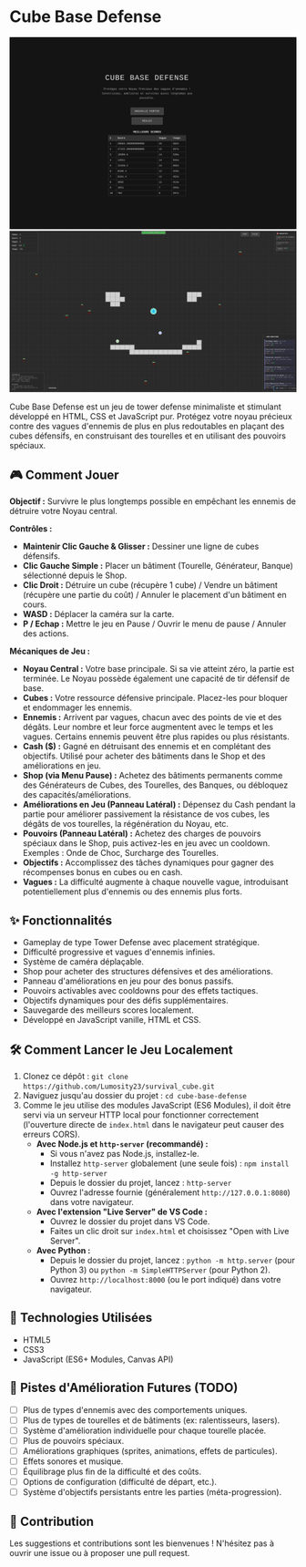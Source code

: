 # Cube Base Defense


![Cube Base Defense  ](./assets/screenshot1.png) <!-- Remplace par un vrai screenshot si tu en as un -->
![Cube Base Defense  ](./assets/screenshot2.png)

Cube Base Defense est un jeu de tower defense minimaliste et stimulant développé en HTML, CSS et JavaScript pur. Protégez votre noyau précieux contre des vagues d'ennemis de plus en plus redoutables en plaçant des cubes défensifs, en construisant des tourelles et en utilisant des pouvoirs spéciaux.

## 🎮 Comment Jouer

**Objectif :** Survivre le plus longtemps possible en empêchant les ennemis de détruire votre Noyau central.

**Contrôles :**
*   **Maintenir Clic Gauche & Glisser :** Dessiner une ligne de cubes défensifs.
*   **Clic Gauche Simple :** Placer un bâtiment (Tourelle, Générateur, Banque) sélectionné depuis le Shop.
*   **Clic Droit :** Détruire un cube (récupère 1 cube) / Vendre un bâtiment (récupère une partie du coût) / Annuler le placement d'un bâtiment en cours.
*   **WASD :** Déplacer la caméra sur la carte.
*   **P / Echap :** Mettre le jeu en Pause / Ouvrir le menu de pause / Annuler des actions.

**Mécaniques de Jeu :**
*   **Noyau Central :** Votre base principale. Si sa vie atteint zéro, la partie est terminée. Le Noyau possède également une capacité de tir défensif de base.
*   **Cubes :** Votre ressource défensive principale. Placez-les pour bloquer et endommager les ennemis.
*   **Ennemis :** Arrivent par vagues, chacun avec des points de vie et des dégâts. Leur nombre et leur force augmentent avec le temps et les vagues. Certains ennemis peuvent être plus rapides ou plus résistants.
*   **Cash ($) :** Gagné en détruisant des ennemis et en complétant des objectifs. Utilisé pour acheter des bâtiments dans le Shop et des améliorations en jeu.
*   **Shop (via Menu Pause) :** Achetez des bâtiments permanents comme des Générateurs de Cubes, des Tourelles, des Banques, ou débloquez des capacités/améliorations.
*   **Améliorations en Jeu (Panneau Latéral) :** Dépensez du Cash pendant la partie pour améliorer passivement la résistance de vos cubes, les dégâts de vos tourelles, la régénération du Noyau, etc.
*   **Pouvoirs (Panneau Latéral) :** Achetez des charges de pouvoirs spéciaux dans le Shop, puis activez-les en jeu avec un cooldown. Exemples : Onde de Choc, Surcharge des Tourelles.
*   **Objectifs :** Accomplissez des tâches dynamiques pour gagner des récompenses bonus en cubes ou en cash.
*   **Vagues :** La difficulté augmente à chaque nouvelle vague, introduisant potentiellement plus d'ennemis ou des ennemis plus forts.

## ✨ Fonctionnalités

*   Gameplay de type Tower Defense avec placement stratégique.
*   Difficulté progressive et vagues d'ennemis infinies.
*   Système de caméra déplaçable.
*   Shop pour acheter des structures défensives et des améliorations.
*   Panneau d'améliorations en jeu pour des bonus passifs.
*   Pouvoirs activables avec cooldowns pour des effets tactiques.
*   Objectifs dynamiques pour des défis supplémentaires.
*   Sauvegarde des meilleurs scores localement.
*   Développé en JavaScript vanille, HTML et CSS.

## 🛠️ Comment Lancer le Jeu Localement

1.  Clonez ce dépôt : `git clone https://github.com/Lumosity23/survival_cube.git`
2.  Naviguez jusqu'au dossier du projet : `cd cube-base-defense`
3.  Comme le jeu utilise des modules JavaScript (ES6 Modules), il doit être servi via un serveur HTTP local pour fonctionner correctement (l'ouverture directe de `index.html` dans le navigateur peut causer des erreurs CORS).
    *   **Avec Node.js et `http-server` (recommandé) :**
        *   Si vous n'avez pas Node.js, installez-le.
        *   Installez `http-server` globalement (une seule fois) : `npm install -g http-server`
        *   Depuis le dossier du projet, lancez : `http-server`
        *   Ouvrez l'adresse fournie (généralement `http://127.0.0.1:8080`) dans votre navigateur.
    *   **Avec l'extension "Live Server" de VS Code :**
        *   Ouvrez le dossier du projet dans VS Code.
        *   Faites un clic droit sur `index.html` et choisissez "Open with Live Server".
    *   **Avec Python :**
        *   Depuis le dossier du projet, lancez : `python -m http.server` (pour Python 3) ou `python -m SimpleHTTPServer` (pour Python 2).
        *   Ouvrez `http://localhost:8000` (ou le port indiqué) dans votre navigateur.

## 🚀 Technologies Utilisées

*   HTML5
*   CSS3
*   JavaScript (ES6+ Modules, Canvas API)

## 🔧 Pistes d'Amélioration Futures (TODO)

*   [ ] Plus de types d'ennemis avec des comportements uniques.
*   [ ] Plus de types de tourelles et de bâtiments (ex: ralentisseurs, lasers).
*   [ ] Système d'amélioration individuelle pour chaque tourelle placée.
*   [ ] Plus de pouvoirs spéciaux.
*   [ ] Améliorations graphiques (sprites, animations, effets de particules).
*   [ ] Effets sonores et musique.
*   [ ] Équilibrage plus fin de la difficulté et des coûts.
*   [ ] Options de configuration (difficulté de départ, etc.).
*   [ ] Système d'objectifs persistants entre les parties (méta-progression).

## 🤝 Contribution

Les suggestions et contributions sont les bienvenues ! N'hésitez pas à ouvrir une issue ou à proposer une pull request.
